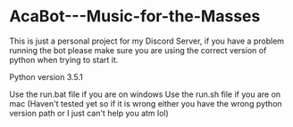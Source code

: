 # AcaBot---Music-for-the-Masses
This is just a personal project for my Discord Server, if you have a problem running the bot please make sure you are using the correct version of python when trying to start it.

Python version 3.5.1

Use the run.bat file if you are on windows
Use the run.sh file if you are on mac (Haven't tested yet so if it is wrong either you have the wrong python version path or I just can't help you atm lol)
